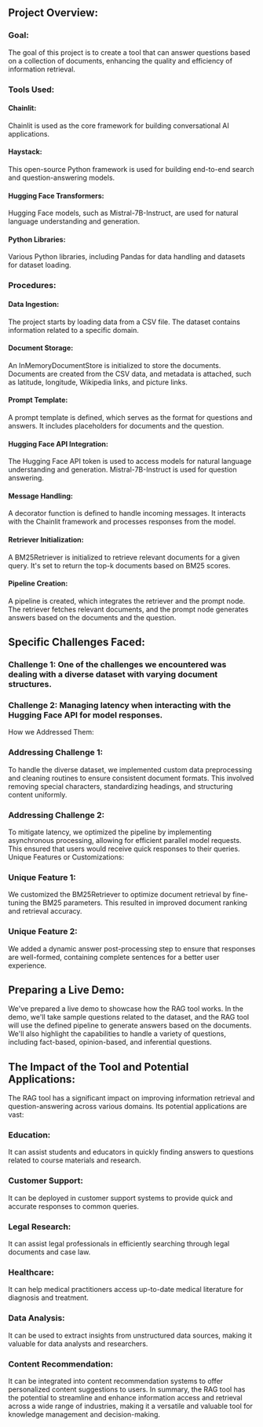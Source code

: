 ## Project Overview:

### Goal: 
The goal of this project is to create a tool that can answer questions based on a collection of documents, enhancing the quality and efficiency of information retrieval.

### Tools Used:

#### Chainlit:
 Chainlit is used as the core framework for building conversational AI applications.

#### Haystack: 
This open-source Python framework is used for building end-to-end search and question-answering models.

#### Hugging Face Transformers: 
Hugging Face models, such as Mistral-7B-Instruct, are used for natural language understanding and generation.

#### Python Libraries:
 Various Python libraries, including Pandas for data handling and datasets for dataset loading.

### Procedures:

#### Data Ingestion: 
The project starts by loading data from a CSV file. The dataset contains information related to a specific domain.

#### Document Storage:
 An InMemoryDocumentStore is initialized to store the documents. Documents are created from the CSV data, and metadata is attached, such as latitude, longitude, Wikipedia links, and picture links.

#### Prompt Template:
 A prompt template is defined, which serves as the format for questions and answers. It includes placeholders for documents and the question.

#### Hugging Face API Integration:
 The Hugging Face API token is used to access models for natural language understanding and generation. Mistral-7B-Instruct is used for question answering.

#### Message Handling:
 A decorator function is defined to handle incoming messages. It interacts with the Chainlit framework and processes responses from the model.

#### Retriever Initialization:
A BM25Retriever is initialized to retrieve relevant documents for a given query. It's set to return the top-k documents based on BM25 scores.

#### Pipeline Creation: 
A pipeline is created, which integrates the retriever and the prompt node. The retriever fetches relevant documents, and the prompt node generates answers based on the documents and the question.


## Specific Challenges Faced:

### Challenge 1: One of the challenges we encountered was dealing with a diverse dataset with varying document structures.
### Challenge 2: Managing latency when interacting with the Hugging Face API for model responses.
How we Addressed Them:

### Addressing Challenge 1:
 To handle the diverse dataset, we implemented custom data preprocessing and cleaning routines to ensure consistent document formats. This involved removing special characters, standardizing headings, and structuring content uniformly.
### Addressing Challenge 2: 
To mitigate latency, we optimized the pipeline by implementing asynchronous processing, allowing for efficient parallel model requests. This ensured that users would receive quick responses to their queries.
Unique Features or Customizations:

### Unique Feature 1:
 We customized the BM25Retriever to optimize document retrieval by fine-tuning the BM25 parameters. This resulted in improved document ranking and retrieval accuracy.
### Unique Feature 2: 
We added a dynamic answer post-processing step to ensure that responses are well-formed, containing complete sentences for a better user experience.

## Preparing a Live Demo:

We've prepared a live demo to showcase how the RAG tool works. In the demo, we'll take sample questions related to the dataset, and the RAG tool will use the defined pipeline to generate answers based on the documents. We'll also highlight the capabilities to handle a variety of questions, including fact-based, opinion-based, and inferential questions.

## The Impact of the Tool and Potential Applications:

The RAG tool has a significant impact on improving information retrieval and question-answering across various domains. Its potential applications are vast:
### Education: 
It can assist students and educators in quickly finding answers to questions related to course materials and research.
### Customer Support:
 It can be deployed in customer support systems to provide quick and accurate responses to common queries.
### Legal Research:
 It can assist legal professionals in efficiently searching through legal documents and case law.
### Healthcare:
 It can help medical practitioners access up-to-date medical literature for diagnosis and treatment.
### Data Analysis:
 It can be used to extract insights from unstructured data sources, making it valuable for data analysts and researchers.
### Content Recommendation:
 It can be integrated into content recommendation systems to offer personalized content suggestions to users.
In summary, the RAG tool has the potential to streamline and enhance information access and retrieval across a wide range of industries, making it a versatile and valuable tool for knowledge management and decision-making.